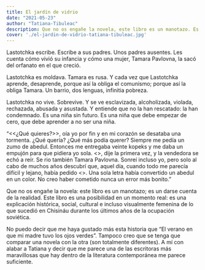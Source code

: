 ```yaml
---
title: El jardín de vidrio
date: "2021-05-23"
author: "Tatiana-Tibuleac"
description: Que no os engañe la novela, este libro es un manotazo. Es un darse cuenta de la realidad. Este libro es una posibilidad en un momento real, es una explicación histórica, social, cultural e incluso visualmente femenina de lo que sucedió en Chisináu durante los últimos años de la ocupación soviética.
cover: './el-jardin-de-vidrio-tatiana-tibuleac.jpg'
---
```


Lastotchka escribe. Escribe a sus padres. Unos padres ausentes.
Les cuenta cómo vivió su infancia y cómo una mujer, Tamara Pavlovna, la sacó del orfanato en el que creció.

Lastotchka es moldava. Tamara es rusa. Y cada vez que Lastotchka aprende, desaprende, porque así la obliga el comunismo; porque así la obliga Tamara.
Un barrio, dos lenguas, infinitia pobreza.

Lastotchka no vive. Sobrevive. Y se ve esclavizada, alcoholizada, violada, rechazada, abusada y asustada. Y entiende que no la han rescatado: la han condemnado.
Es una niña sin futuro. Es una niña que debe empezar de cero, que debe aprender a no ser una niña.

“<<¿Qué quieres?>>, oía yo por fin y en mi corazón se desataba una tormenta. ¿Qué quería? ¿Qué más podía querer? Siempre me pedía un zumo de abedul. Entonces me entregaba veinte kopeks y me daba un empujón para que pidiera yo sola. <>, dije la primera vez, y la vendedora se echó a reír. Se rio también Tamara Pavlovna. Sonreí incluso yo, pero solo al cabo de muchos años descubrí que, aquel día, cuando todo me parecía difícil y lejano, había pedido <>. Una sola letra había convertido un abedul en un color. No creo haber cometido nunca un error más bonito.”

Que no os engañe la novela: este libro es un manotazo; es un darse cuenta de la realidad. Este libro es una posibilidad en un momento real: es una explicación histórica, social, cultural e incluso visualmente femenina de lo que sucedió en Chisináu durante los últimos años de la ocupación soviética.

No puedo decir que me haya gustado más esta historia que “El verano en que mi madre tuvo los ojos verdes”. Tampoco creo que se tenga que comparar una novela con la otra (son totalmente diferentes). A mí con alabar a Tatiana y decir que me parece una de las escritoras más maravillosas que hay dentro de la literatura contemporánea me parece suficiente.